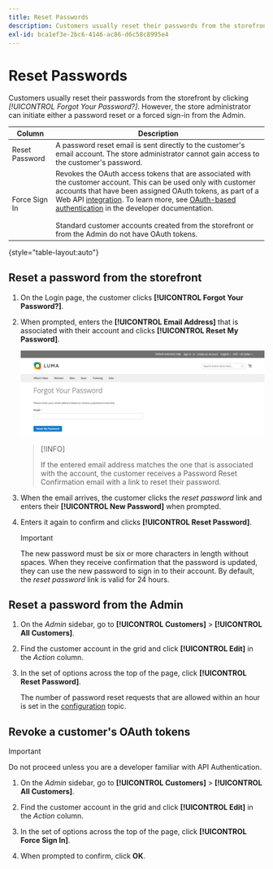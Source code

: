 ```yaml
---
title: Reset Passwords
description: Customers usually reset their passwords from the storefront but a store administrator can initiate either a password reset or a forced sign-in from the Admin.
exl-id: bca1ef3e-2bc6-4146-ac86-d6c58c8995e4
---
```

# Reset Passwords

Customers usually reset their passwords from the storefront by clicking _[!UICONTROL Forgot Your Password?]_. However, the store administrator can initiate either a password reset or a forced sign-in from the Admin.


|Column|Description|
| --- | --- |
|Reset Password | A password reset email is sent directly to the customer's email account. The store administrator cannot gain access to the customer's password.|
|Force Sign In | Revokes the OAuth access tokens that are associated with the customer account. This can be used only with customer accounts that have been assigned OAuth tokens, as part of a Web API [integration](../systems/integrations.md). To learn more, see [OAuth-based authentication](https://developer.adobe.com/commerce/webapi/get-started/authentication/gs-authentication-oauth/) in the developer documentation. <br/><br/>Standard customer accounts created from the storefront or from the Admin do not have OAuth tokens.|

{style="table-layout:auto"}

## Reset a password from the storefront

1. On the Login page, the customer clicks **[!UICONTROL Forgot Your Password?]**.

1. When prompted, enters the **[!UICONTROL Email Address]** that is associated with their account and clicks **[!UICONTROL Reset My Password]**.

   ![Forgot Your Password](assets/forgot-password.png)

   >[!INFO]
   >
   >If the entered email address matches the one that is associated with the account, the customer receives a Password Reset Confirmation email with a link to reset their password.

1. When the email arrives, the customer clicks the _reset password_ link and enters their **[!UICONTROL New Password]** when prompted.

1. Enters it again to confirm and clicks **[!UICONTROL Reset Password]**.
   
   >[!IMPORTANT]
   >
   >The new password must be six or more characters in length without spaces. When they receive confirmation that the password is updated, they can use the new password to sign in to their account. By default, the _reset password_ link is valid for 24 hours.

## Reset a password from the Admin

1. On the _Admin_ sidebar, go to **[!UICONTROL Customers]** > **[!UICONTROL All Customers]**.

1. Find the customer account in the grid and click **[!UICONTROL Edit]** in the _Action_ column.

1. In the set of options across the top of the page, click **[!UICONTROL Reset Password]**.

   The number of password reset requests that are allowed within an hour is set in the [configuration](../configuration-reference/customers/customer-configuration.md) topic.

## Revoke a customer's OAuth tokens

>[!IMPORTANT]
>
> Do not proceed unless you are a developer familiar with API Authentication.

1. On the _Admin_ sidebar, go to **[!UICONTROL Customers]** > **[!UICONTROL All Customers]**.

1. Find the customer account in the grid and click **[!UICONTROL Edit]** in the _Action_ column.

1. In the set of options across the top of the page, click **[!UICONTROL Force Sign In]**.

1. When prompted to confirm, click **OK**.
